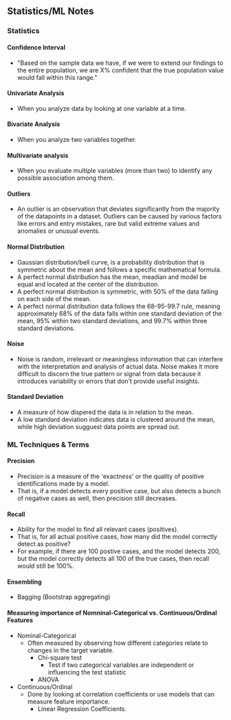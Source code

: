 ## Statistics/ML Notes

### Statistics

#### Confidence Interval
- "Based on the sample data we have, if we were to extend our findings to the entire population, we are X% confident that the true population value would fall within this range."

#### Univariate Analysis
- When you analyze data by looking at one variable at a time.

#### Bivariate Analysis
- When you analyze two variables together.

#### Multivariate analysis
- When you evaluate multiple variables (more than two) to identify any possible association among them.

#### Outliers
- An outlier is an observation that deviates significantly from the majority of the datapoints in a dataset. Outliers can be caused by various factors like errors and entry mistakes, rare but valid extreme values and anomalies or unusual events.

#### Normal Distribution
- Gaussian distribution/bell curve, is a probability distribution that is symmetric about the mean and follows a specific mathematical formula.
- A perfect normal distribution has the mean, meadian and model be equal and located at the center of the distribution.
- A perfect normal distribution is symmetric, with 50% of the data falling on each side of the mean.
- A perfect normal distribution data follows the 68-95-99.7 rule, meaning approximately 68% of the data falls within one standard deviation of the mean, 95% within two standard deviations, and 99.7% within three standard deviations.


#### Noise
- Noise is random, irrelevant or meaningless information that can interfere with the interpretation and analysis of actual data. Noise makes it more difficult to discern the true pattern or signal from data because it introduces variability or errors that don't provide useful insights.


#### Standard Deviation
- A measure of how dispered the data is in relation to the mean.
- A low standard deviation indicates data is clustered around the mean, while high deviation sugguest data points are spread out.



### ML Techniques & Terms

#### Precision
- Precision is a measure of the 'exactness' or the quality of positive identifications made by a model.
- That is, if a model detects every positive case, but also detects a bunch of negative cases as well, then precision still decreases.

#### Recall
- Ability for the model to find all relevant cases (positives). 
- That is, for all actual positive cases, how many did the model correctly detect as positive?
- For example, if there are 100 postive cases, and the model detects 200, but the model correctly detects all 100 of the true cases, then recall would still be 100%.





#### Ensembling
- Bagging (Bootstrap aggregating)

#### Measuring importance of Nomninal-Categorical vs. Continuous/Ordinal Features
  - Nominal-Categorical
    - Often measured by observing how different categories relate to changes in the target variable.
      - Chi-square test
        - Test if two categorical variables are independent or influencing the test statistic
      - ANOVA
  - Continuous/Ordinal
    - Done by looking at correlation coefficients or use models that can measure feature importance.
      - Linear Regression Coefficients.


